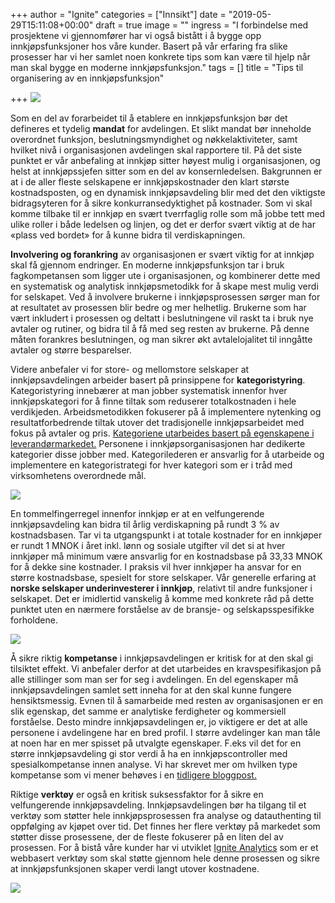 +++
author = "Ignite"
categories = ["Innsikt"]
date = "2019-05-29T15:11:08+00:00"
draft = true
image = ""
ingress = "I forbindelse med prosjektene vi gjennomfører har vi også bistått i å bygge opp innkjøpsfunksjoner hos våre kunder. Basert på vår erfaring fra slike prosesser har vi her samlet noen konkrete tips som kan være til hjelp når man skal bygge en moderne innkjøpsfunksjon."
tags = []
title = "Tips til organisering av en innkjøpsfunksjon"

+++
![](https://cdn-images-1.medium.com/max/800/1*UhN5P1x99JZJEERCOwJi8w.png)

Som en del av forarbeidet til å etablere en innkjøpsfunksjon bør det defineres et tydelig **mandat** for avdelingen. Et slikt mandat bør inneholde overordnet funksjon, beslutningsmyndighet og nøkkelaktiviteter, samt hvilket nivå i organisasjonen avdelingen skal rapportere til. På det siste punktet er vår anbefaling at innkjøp sitter høyest mulig i organisasjonen, og helst at innkjøpssjefen sitter som en del av konsernledelsen. Bakgrunnen er at i de aller fleste selskapene er innkjøpskostnader den klart største kostnadsposten, og en dynamisk innkjøpsavdeling blir med det den viktigste bidragsyteren for å sikre konkurransedyktighet på kostnader. Som vi skal komme tilbake til er innkjøp en svært tverrfaglig rolle som må jobbe tett med ulike roller i både ledelsen og linjen, og det er derfor svært viktig at de har «plass ved bordet» for å kunne bidra til verdiskapningen.

**Involvering og forankring** av organisasjonen er svært viktig for at innkjøp skal få gjennom endringer. En moderne innkjøpsfunksjon tar i bruk fagkompetansen som ligger ute i organisasjonen, og kombinerer dette med en systematisk og analytisk innkjøpsmetodikk for å skape mest mulig verdi for selskapet. Ved å involvere brukerne i innkjøpsprosessen sørger man for at resultatet av prosessen blir bedre og mer helhetlig. Brukerne som har vært inkludert i prosessen og deltatt i beslutningene vil raskt ta i bruk nye avtaler og rutiner, og bidra til å få med seg resten av brukerne. På denne måten forankres beslutningen, og man sikrer økt avtalelojalitet til inngåtte avtaler og større besparelser.

Videre anbefaler vi for store- og mellomstore selskaper at innkjøpsavdelingen arbeider basert på prinsippene for **kategoristyring**. Kategoristyring innebærer at man jobber systematisk innenfor hver innkjøpskategori for å finne tiltak som reduserer totalkostnaden i hele verdikjeden. Arbeidsmetodikken fokuserer på å implementere nytenking og resultatforbedrende tiltak utover det tradisjonelle innkjøpsarbeidet med fokus på avtaler og pris. [Kategoriene utarbeides basert på egenskapene i leverandørmarkedet.](https://www.ignite.no/oversikt-over-innkjop-og-leverandorer-nokkelen-til-effektiv-kategoristyring/) Personene i innkjøpsorganisasjonen har dedikerte kategorier disse jobber med. Kategorilederen er ansvarlig for å utarbeide og implementere en kategoristrategi for hver kategori som er i tråd med virksomhetens overordnede mål.

![](https://cdn-images-1.medium.com/max/800/1*4-DPDYMiddTot4H49P1Wlw.png)

En tommelfingerregel innenfor innkjøp er at en velfungerende innkjøpsavdeling kan bidra til årlig verdiskapning på rundt 3 % av kostnadsbasen. Tar vi ta utgangspunkt i at totale kostnader for en innkjøper er rundt 1 MNOK i året inkl. lønn og sosiale utgifter vil det si at hver innkjøper må minimum være ansvarlig for en kostnadsbase på 33,33 MNOK for å dekke sine kostnader. I praksis vil hver innkjøper ha ansvar for en større kostnadsbase, spesielt for store selskaper. Vår generelle erfaring at **norske selskaper underinvesterer i innkjøp**, relativt til andre funksjoner i selskapet. Det er imidlertid vanskelig å komme med konkrete råd på dette punktet uten en nærmere forståelse av de bransje- og selskapsspesifikke forholdene.

![](https://cdn-images-1.medium.com/max/800/1*JRPViLxv0_dSoSA6TI0ZJA.jpeg)

Å sikre riktig **kompetanse** i innkjøpsavdelingen er kritisk for at den skal gi tilsiktet effekt. Vi anbefaler derfor at det utarbeides en kravspesifikasjon på alle stillinger som man ser for seg i avdelingen. En del egenskaper må innkjøpsavdelingen samlet sett inneha for at den skal kunne fungere hensiktsmessig. Evnen til å samarbeide med resten av organisasjonen er en slik egenskap, det samme er analytiske ferdigheter og kommersiell forståelse. Desto mindre innkjøpsavdelingen er, jo viktigere er det at alle personene i avdelingene har en bred profil. I større avdelinger kan man tåle at noen har en mer spisset på utvalgte egenskaper. F.eks vil det for en større innkjøpsavdeling gi stor verdi å ha en innkjøpscontroller med spesialkompetanse innen analyse. Vi har skrevet mer om hvilken type kompetanse som vi mener behøves i en [tidligere bloggpost.](https://www.ignite.no/innkjop-et-uforlost-potensial-i-ditt-selskap/)

Riktige **verktøy** er også en kritisk suksessfaktor for å sikre en velfungerende innkjøpsavdeling. Innkjøpsavdelingen bør ha tilgang til et verktøy som støtter hele innkjøpsprosessen fra analyse og datauthenting til oppfølging av kjøpet over tid. Det finnes her flere verktøy på markedet som støtter disse prosessene, der de fleste fokuserer på en liten del av prosessen. For å bistå våre kunder har vi utviklet [Ignite Analytics](https://www.ignite.no/ignite-analytics/) som er et webbasert verktøy som skal støtte gjennom hele denne prosessen og sikre at innkjøpsfunksjonen skaper verdi langt utover kostnadene.

![](https://cdn-images-1.medium.com/max/800/1*40IBRb4fkSOP_vJo_4wNtQ.png)